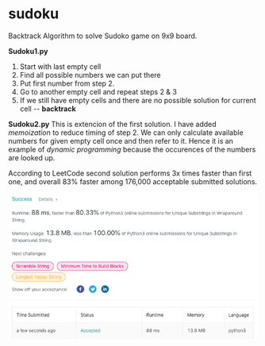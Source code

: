 # sudoku
Backtrack Algorithm to solve Sudoko game on 9x9 board. 

**Sudoku1.py** 
  1. Start with last empty cell 
  2. Find all possible numbers we can put there
  3. Put first number from step 2.
  4. Go to another empty cell and repeat steps 2 & 3
  5. If we still have empty cells and there are no possible solution for current cell -- **backtrack**


**Sudoku2.py** 
This is extencion of the first solution. I have added *memoization* to reduce timing of step 2. We can only calculate available numbers for given empty cell once and then refer to it. Hence it is an example of *dynamic programming* because the occurences of the numbers are looked up.

According to LeetCode second solution performs 3x times faster than first one, and overall 83% faster among 176,000 acceptable submitted solutions.

![Image of Yaktocat](https://github.com/protyagov/unique-substrings/blob/master/leetcode.png)
